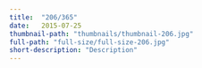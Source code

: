 ```yaml
---
title:  "206/365"
date:   2015-07-25
thumbnail-path: "thumbnails/thumbnail-206.jpg"
full-path: "full-size/full-size-206.jpg"
short-description: "Description"
---
```

